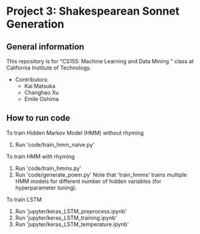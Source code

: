 # Project 3: Shakespearean Sonnet Generation

## General information
This repository is for "CS155: Machine Learning and Data Mining " class at California Institute of Technology. 
* Contributors: 
  * Kai Matsuka
  * Changhao Xu
  * Emile Oshima
  
  
## How to run code
To train Hidden Markov Model (HMM) without rhyming
1. Run 'code/train_hmm_naive.py'

To train HMM with rhyming 
1. Run 'code/train_hmms.py'
1. Run 'code/generate_poem.py'
Note that 'train_hmms' trains multiple HMM models for different number of hidden variables (for hyperparameter tuning).

To train LSTM
1. Run 'jupyter/keras_LSTM_preprocess.ipynb'
1. Run 'jupyter/keras_LSTM_training.ipynb'
1. Run 'jupyter/keras_LSTM_temperature.ipynb'

